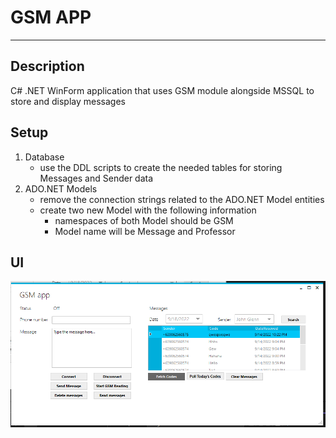 # GSM APP

---

## Description

C# .NET WinForm application that uses GSM module alongside MSSQL to store and display messages

## Setup

1. Database
   - use the DDL scripts to create the needed tables for storing Messages and Sender data
2. ADO.NET Models
   - remove the connection strings related to the ADO.NET Model entities
   - create two new Model with the following information
     - namespaces of both Model should be GSM
     - Model name will be Message and Professor

## UI

![GSM app UI](./ui.png)
